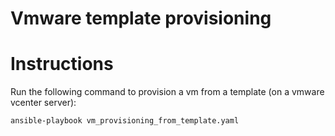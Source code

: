 # Vmware template provisioning
# Instructions
Run the following command to provision a vm from a template (on a vmware vcenter server):
```console
ansible-playbook vm_provisioning_from_template.yaml
```


